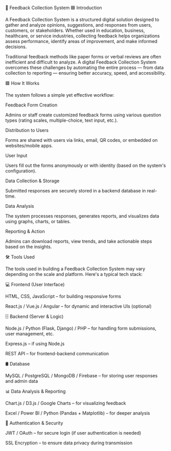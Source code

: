 📘 Feedback Collection System
🟦 Introduction

A Feedback Collection System is a structured digital solution designed to gather and analyze opinions, suggestions, and responses from users, customers, or stakeholders. Whether used in education, business, healthcare, or service industries, collecting feedback helps organizations assess performance, identify areas of improvement, and make informed decisions.

Traditional feedback methods like paper forms or verbal reviews are often inefficient and difficult to analyze. A digital Feedback Collection System overcomes these challenges by automating the entire process — from data collection to reporting — ensuring better accuracy, speed, and accessibility.

🟩 How It Works

The system follows a simple yet effective workflow:

Feedback Form Creation

Admins or staff create customized feedback forms using various question types (rating scales, multiple-choice, text input, etc.).

Distribution to Users

Forms are shared with users via links, email, QR codes, or embedded on websites/mobile apps.

User Input

Users fill out the forms anonymously or with identity (based on the system's configuration).

Data Collection & Storage

Submitted responses are securely stored in a backend database in real-time.

Data Analysis

The system processes responses, generates reports, and visualizes data using graphs, charts, or tables.

Reporting & Action

Admins can download reports, view trends, and take actionable steps based on the insights.

🛠️ Tools Used

The tools used in building a Feedback Collection System may vary depending on the scale and platform. Here's a typical tech stack:

💻 Frontend (User Interface)

HTML, CSS, JavaScript – for building responsive forms

React.js / Vue.js / Angular – for dynamic and interactive UIs (optional)

🗄️ Backend (Server & Logic)

Node.js / Python (Flask, Django) / PHP – for handling form submissions, user management, etc.

Express.js – if using Node.js

REST API – for frontend-backend communication

🛢️ Database

MySQL / PostgreSQL / MongoDB / Firebase – for storing user responses and admin data

📊 Data Analysis & Reporting

Chart.js / D3.js / Google Charts – for visualizing feedback

Excel / Power BI / Python (Pandas + Matplotlib) – for deeper analysis

🔐 Authentication & Security

JWT / OAuth – for secure login (if user authentication is needed)

SSL Encryption – to ensure data privacy during transmission
